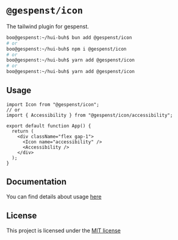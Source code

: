 # `@gespenst/icon`

The tailwind plugin for gespenst.

```sh
boo@gespenst:~/hui-buh$ bun add @gespenst/icon
# or
boo@gespenst:~/hui-buh$ npm i @gespenst/icon
# or
boo@gespenst:~/hui-buh$ yarn add @gespenst/icon
# or
boo@gespenst:~/hui-buh$ yarn add @gespenst/icon
```

## Usage

```tsx
import Icon from "@gespenst/icon";
// or
import { Accessibility } from "@gespenst/icon/accessibility";

export default function App() {
  return (
    <div className="flex gap-1">
      <Icon name="accessibility" />
      <Accessibility />
    </div>
  );
}
```

## Documentation

You can find details about usage [here](https://docs-placeholder/docs/core/icon)

## License

This project is licensed under the
[MIT license](https://opensource.org/license/mit)
